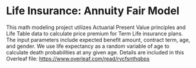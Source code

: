 # Life Insurance: Annuity Fair Model
This math modeling project utilizes Actuarial Present Value principles and Life Table data to calculate price premium for Term Life insurance plans. The input parameters include expected benefit amount, contract term, age, and gender. We use life expectancy as a random variable of age to calculate death probabilities at any given age. Details are included in this Overleaf file: https://www.overleaf.com/read/rvcfsnthqbps
